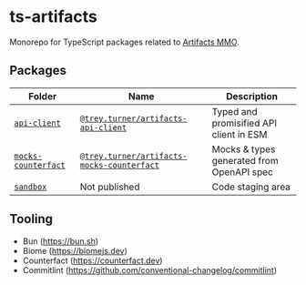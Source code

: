 # ts-artifacts

Monorepo for TypeScript packages related to [Artifacts MMO](https://artifactsmmo.com).

## Packages

| Folder                                             | Name                                                                                                                 | Description                               |
|----------------------------------------------------|----------------------------------------------------------------------------------------------------------------------|-------------------------------------------|
| [`api-client`](packages/api-client/)               | [`@trey.turner/artifacts-api-client`](https://www.npmjs.com/package/@trey.turner/artifacts-api-client)               | Typed and promisified API client in ESM   |
| [`mocks-counterfact`](packages/mocks-counterfact/) | [`@trey.turner/artifacts-mocks-counterfact`](https://www.npmjs.com/package/@trey.turner/artifacts-mocks-counterfact) | Mocks & types generated from OpenAPI spec |
| [`sandbox`](packages/api-client/)                  | Not published                                                                                                        | Code staging area                         |

## Tooling

- Bun (<https://bun.sh>)
- Biome (<https://biomejs.dev>)
- Counterfact (<https://counterfact.dev>)
- Commitlint (<https://github.com/conventional-changelog/commitlint>)
